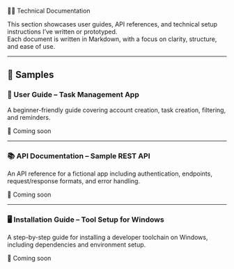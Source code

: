  🧑‍💻 Technical Documentation

This section showcases user guides, API references, and technical setup instructions I’ve written or prototyped.  
Each document is written in Markdown, with a focus on clarity, structure, and ease of use.

---

## 📘 Samples

### 🧭 User Guide – Task Management App

A beginner-friendly guide covering account creation, task creation, filtering, and reminders.

📎 Coming soon

---

### 📚 API Documentation – Sample REST API

An API reference for a fictional app including authentication, endpoints, request/response formats, and error handling.

📎 Coming soon

---

### 🖥 Installation Guide – Tool Setup for Windows

A step-by-step guide for installing a developer toolchain on Windows, including dependencies and environment setup.

📎 Coming soon
